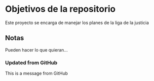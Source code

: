 # Objetivos de la repositorio

Este proyecto se encarga de manejar los planes de la liga de la justicia


## Notas
Pueden hacer lo que quieran...

### Updated from GitHub

This is a message from GitHub
